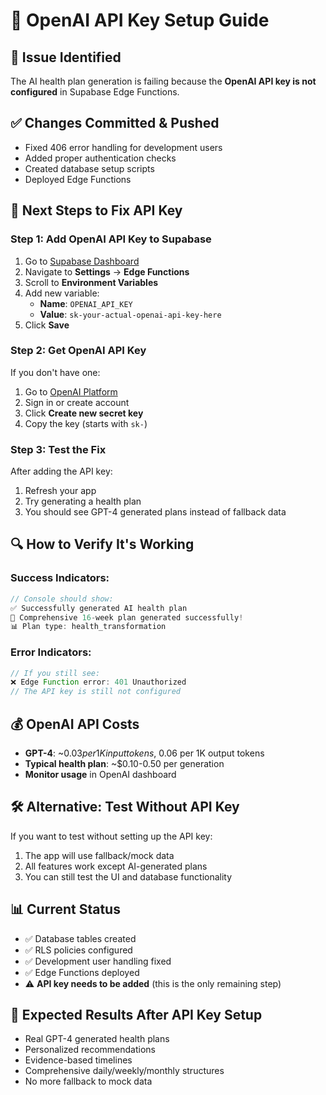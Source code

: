 # 🔑 OpenAI API Key Setup Guide

## 🎯 **Issue Identified**

The AI health plan generation is failing because the **OpenAI API key is not configured** in Supabase Edge Functions.

## ✅ **Changes Committed & Pushed**

- Fixed 406 error handling for development users
- Added proper authentication checks
- Created database setup scripts
- Deployed Edge Functions

## 🚀 **Next Steps to Fix API Key**

### **Step 1: Add OpenAI API Key to Supabase**

1. Go to [Supabase Dashboard](https://supabase.com/dashboard/project/lvnkpserdydhnqbigfbz)
2. Navigate to **Settings** → **Edge Functions**
3. Scroll to **Environment Variables**
4. Add new variable:
   - **Name**: `OPENAI_API_KEY`
   - **Value**: `sk-your-actual-openai-api-key-here`
5. Click **Save**

### **Step 2: Get OpenAI API Key**

If you don't have one:

1. Go to [OpenAI Platform](https://platform.openai.com/api-keys)
2. Sign in or create account
3. Click **Create new secret key**
4. Copy the key (starts with `sk-`)

### **Step 3: Test the Fix**

After adding the API key:

1. Refresh your app
2. Try generating a health plan
3. You should see GPT-4 generated plans instead of fallback data

## 🔍 **How to Verify It's Working**

### **Success Indicators:**

```javascript
// Console should show:
✅ Successfully generated AI health plan
🎉 Comprehensive 16-week plan generated successfully!
📊 Plan type: health_transformation
```

### **Error Indicators:**

```javascript
// If you still see:
❌ Edge Function error: 401 Unauthorized
// The API key is still not configured
```

## 💰 **OpenAI API Costs**

- **GPT-4**: ~$0.03 per 1K input tokens, ~$0.06 per 1K output tokens
- **Typical health plan**: ~$0.10-0.50 per generation
- **Monitor usage** in OpenAI dashboard

## 🛠️ **Alternative: Test Without API Key**

If you want to test without setting up the API key:

1. The app will use fallback/mock data
2. All features work except AI-generated plans
3. You can still test the UI and database functionality

## 📊 **Current Status**

- ✅ Database tables created
- ✅ RLS policies configured
- ✅ Development user handling fixed
- ✅ Edge Functions deployed
- ⚠️ **API key needs to be added** (this is the only remaining step)

## 🎯 **Expected Results After API Key Setup**

- Real GPT-4 generated health plans
- Personalized recommendations
- Evidence-based timelines
- Comprehensive daily/weekly/monthly structures
- No more fallback to mock data
